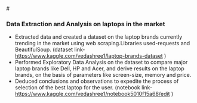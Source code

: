 #<h3>Data Extraction and Analysis on laptops in the market</h3>
- Extracted data and created a dataset on the laptop brands currently trending in the market using web scraping.Libraries used-requests and BeautifulSoup.
  (dataset link- https://www.kaggle.com/vedashree1/laptop-brands-dataset )
- Performed Exploratory Data Analysis on the dataset to compare major laptop brands like Dell, HP and Acer, and derive results on the laptop brands, on the basis of parameters       like screen-size, memory and price.
- Deduced conclusions and observations to expedite the process of selection of the best laptop for the user.
  (notebook link- https://www.kaggle.com/vedashree1/notebook5010f15a68/edit )
